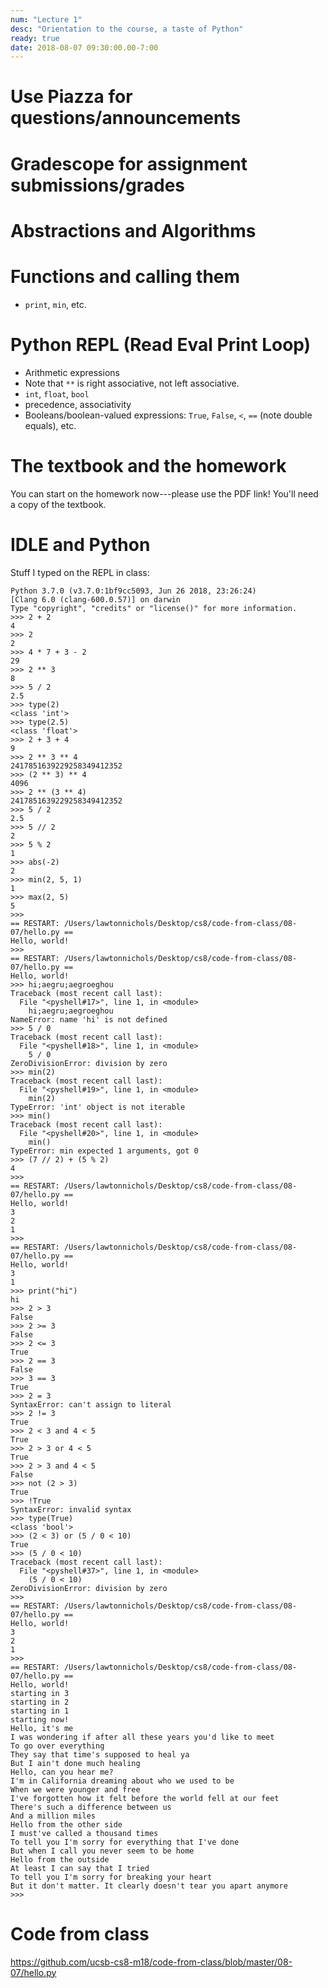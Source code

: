 ```yaml
---
num: "Lecture 1"
desc: "Orientation to the course, a taste of Python"
ready: true
date: 2018-08-07 09:30:00.00-7:00
---
```


# Use Piazza for questions/announcements

# Gradescope for assignment submissions/grades

# Abstractions and Algorithms

# Functions and calling them

- `print`, `min`, etc.

# Python REPL (Read Eval Print Loop)

- Arithmetic expressions
- Note that `**` is right associative, not left associative.
- `int`, `float`, `bool`
- precedence, associativity
- Booleans/boolean-valued expressions: `True`, `False`, `<`, `==` (note double equals), etc.

# The textbook and the homework

You can start on the homework now---please use the PDF link! You'll need a copy of the textbook.

# IDLE and Python

Stuff I typed on the REPL in class:
```
Python 3.7.0 (v3.7.0:1bf9cc5093, Jun 26 2018, 23:26:24) 
[Clang 6.0 (clang-600.0.57)] on darwin
Type "copyright", "credits" or "license()" for more information.
>>> 2 + 2
4
>>> 2
2
>>> 4 * 7 + 3 - 2
29
>>> 2 ** 3
8
>>> 5 / 2
2.5
>>> type(2)
<class 'int'>
>>> type(2.5)
<class 'float'>
>>> 2 + 3 + 4
9
>>> 2 ** 3 ** 4
2417851639229258349412352
>>> (2 ** 3) ** 4
4096
>>> 2 ** (3 ** 4)
2417851639229258349412352
>>> 5 / 2
2.5
>>> 5 // 2
2
>>> 5 % 2
1
>>> abs(-2)
2
>>> min(2, 5, 1)
1
>>> max(2, 5)
5
>>> 
== RESTART: /Users/lawtonnichols/Desktop/cs8/code-from-class/08-07/hello.py ==
Hello, world!
>>> 
== RESTART: /Users/lawtonnichols/Desktop/cs8/code-from-class/08-07/hello.py ==
Hello, world!
>>> hi;aegru;aegroeghou
Traceback (most recent call last):
  File "<pyshell#17>", line 1, in <module>
    hi;aegru;aegroeghou
NameError: name 'hi' is not defined
>>> 5 / 0
Traceback (most recent call last):
  File "<pyshell#18>", line 1, in <module>
    5 / 0
ZeroDivisionError: division by zero
>>> min(2)
Traceback (most recent call last):
  File "<pyshell#19>", line 1, in <module>
    min(2)
TypeError: 'int' object is not iterable
>>> min()
Traceback (most recent call last):
  File "<pyshell#20>", line 1, in <module>
    min()
TypeError: min expected 1 arguments, got 0
>>> (7 // 2) + (5 % 2)
4
>>> 
== RESTART: /Users/lawtonnichols/Desktop/cs8/code-from-class/08-07/hello.py ==
Hello, world!
3
2
1
>>> 
== RESTART: /Users/lawtonnichols/Desktop/cs8/code-from-class/08-07/hello.py ==
Hello, world!
3
1
>>> print("hi")
hi
>>> 2 > 3
False
>>> 2 >= 3
False
>>> 2 <= 3
True
>>> 2 == 3
False
>>> 3 == 3
True
>>> 2 = 3
SyntaxError: can't assign to literal
>>> 2 != 3
True
>>> 2 < 3 and 4 < 5
True
>>> 2 > 3 or 4 < 5
True
>>> 2 > 3 and 4 < 5
False
>>> not (2 > 3)
True
>>> !True
SyntaxError: invalid syntax
>>> type(True)
<class 'bool'>
>>> (2 < 3) or (5 / 0 < 10)
True
>>> (5 / 0 < 10)
Traceback (most recent call last):
  File "<pyshell#37>", line 1, in <module>
    (5 / 0 < 10)
ZeroDivisionError: division by zero
>>> 
== RESTART: /Users/lawtonnichols/Desktop/cs8/code-from-class/08-07/hello.py ==
Hello, world!
3
2
1
>>> 
== RESTART: /Users/lawtonnichols/Desktop/cs8/code-from-class/08-07/hello.py ==
Hello, world!
starting in 3
starting in 2
starting in 1
starting now!
Hello‚ it's me
I was wondering if after all these years you'd like to meet
To go over everything
They say that time's supposed to heal ya
But I ain't done much healing
Hello‚ can you hear me?
I'm in California dreaming about who we used to be
When we were younger and free
I've forgotten how it felt before the world fell at our feet
There's such a difference between us
And a million miles
Hello from the other side
I must've called a thousand times
To tell you I'm sorry for everything that I've done
But when I call you never seem to be home
Hello from the outside
At least I can say that I tried
To tell you I'm sorry for breaking your heart
But it don't matter. It clearly doesn't tear you apart anymore
>>> 
```

# Code from class

<https://github.com/ucsb-cs8-m18/code-from-class/blob/master/08-07/hello.py>